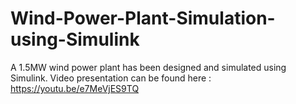 # Wind-Power-Plant-Simulation-using-Simulink
A 1.5MW wind power plant has been designed and simulated using Simulink. 
Video presentation can be found here : https://youtu.be/e7MeVjES9TQ
